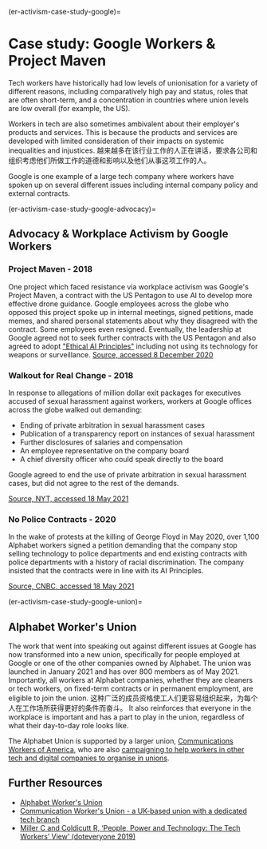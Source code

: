 (er-activism-case-study-google)=
# Case study: Google Workers & Project Maven

Tech workers have historically had low levels of unionisation for a variety of different reasons, including comparatively high pay and status, roles that are often short-term, and a concentration in countries where union levels are low overall (for example, the US).

Workers in tech are also sometimes ambivalent about their employer's products and services. This is because the products and services are developed with limited consideration of their impacts on systemic inequalities and injustices. 越来越多在该行业工作的人正在讲话，要求各公司和组织考虑他们所做工作的道德和影响以及他们从事这项工作的人。

Google is one example of a large tech company where workers have spoken up on several different issues including internal company policy and external contracts.

(er-activism-case-study-google-advocacy)=
## Advocacy & Workplace Activism by Google Workers
### Project Maven - 2018
One project which faced resistance via workplace activism was Google's Project Maven, a contract with the US Pentagon to use AI to develop more effective drone guidance. Google employees across the globe who opposed this project spoke up in internal meetings, signed petitions, made memes, and shared personal statements about why they disagreed with the contract. Some employees even resigned. Eventually, the leadership at Google agreed not to seek further contracts with the US Pentagon and also agreed to adopt ["Ethical AI Principles"](https://blog.google/technology/ai/ai-principles/) including not using its technology for weapons or surveillance. [Source, accessed 8 December 2020](https://jacobinmag.com/2018/06/google-project-maven-military-tech-workers)

### Walkout for Real Change - 2018
In response to allegations of million dollar exit packages for executives accused of sexual harassment against workers, workers at Google offices across the globe walked out demanding:
* Ending of private arbitration in sexual harassment cases
* Publication of a transparency report on instances of sexual harassment
* Further disclosures of salaries and compensation
* An employee representative on the company board
* A chief diversity officer who could speak directly to the board

Google agreed to end the use of private arbitration in sexual harassment cases, but did not agree to the rest of the demands.

[Source, NYT, accessed 18 May 2021](https://www.nytimes.com/2018/11/01/technology/google-walkout-sexual-harassment.html)

### No Police Contracts - 2020
In the wake of protests at the killing of George Floyd in May 2020, over 1,100 Alphabet workers signed a petition demanding that the company stop selling technology to police departments and end existing contracts with police departments with a history of racial discrimination. The company insisted that the contracts were in line with its AI Principles.

[Source, CNBC, accessed 18 May 2021](https://www.cnbc.com/2020/06/22/google-employees-petition-company-to-cancel-police-contracts.html)

(er-activism-case-study-google-union)=
## Alphabet Worker's Union

The work that went into speaking out against different issues at Google has now transformed into a new union, specifically for people employed at Google or one of the other companies owned by Alphabet. The union was launched in January 2021 and has over 800 members as of May 2021. Importantly, all workers at Alphabet companies, whether they are cleaners or tech workers, on fixed-term contracts or in permanent employment, are eligible to join the union. 这种广泛的成员资格使工人们更容易组织起来，为每个人在工作场所获得更好的条件而奋斗。 It also reinforces that everyone in the workplace is important and has a part to play in the union, regardless of what their day-to-day role looks like.

The Alphabet Union is supported by a larger union, [Communications Workers of America](https://cwa-union.org/), who are also [campaigning to help workers in other tech and digital companies to organise in unions](https://cwa-union.org/news/releases/cwa-launches-new-initiative-in-support-of-organizing-tech-and-game-workers).

## Further Resources

* [Alphabet Worker's Union](https://alphabetworkersunion.org/)
* [Communication Worker's Union - a UK-based union with a dedicated tech branch](https://cwu.org)
* [Miller C and Coldicutt R, ‘People, Power and Technology: The Tech Workers’ View’ (doteveryone 2019)](https://doteveryone.org.uk/report/workersview/)
